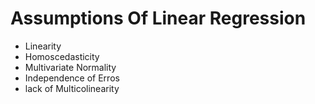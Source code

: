 # Assumptions Of Linear Regression

* Linearity
* Homoscedasticity
* Multivariate Normality
* Independence of Erros
* lack of Multicolinearity
